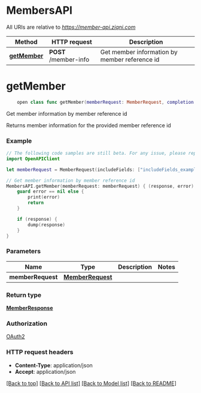 # MembersAPI

All URIs are relative to *https://member-api.ziqni.com*

Method | HTTP request | Description
------------- | ------------- | -------------
[**getMember**](MembersAPI.md#getmember) | **POST** /member-info | Get member information by member reference id


# **getMember**
```swift
    open class func getMember(memberRequest: MemberRequest, completion: @escaping (_ data: MemberResponse?, _ error: Error?) -> Void)
```

Get member information by member reference id

Returns member information for the provided member reference id

### Example 
```swift
// The following code samples are still beta. For any issue, please report via http://github.com/OpenAPITools/openapi-generator/issues/new
import OpenAPIClient

let memberRequest = MemberRequest(includeFields: ["includeFields_example"], includeCustomFields: ["includeCustomFields_example"], includeMetaDataFields: ["includeMetaDataFields_example"]) // MemberRequest | 

// Get member information by member reference id
MembersAPI.getMember(memberRequest: memberRequest) { (response, error) in
    guard error == nil else {
        print(error)
        return
    }

    if (response) {
        dump(response)
    }
}
```

### Parameters

Name | Type | Description  | Notes
------------- | ------------- | ------------- | -------------
 **memberRequest** | [**MemberRequest**](MemberRequest.md) |  | 

### Return type

[**MemberResponse**](MemberResponse.md)

### Authorization

[OAuth2](../README.md#OAuth2)

### HTTP request headers

 - **Content-Type**: application/json
 - **Accept**: application/json

[[Back to top]](#) [[Back to API list]](../README.md#documentation-for-api-endpoints) [[Back to Model list]](../README.md#documentation-for-models) [[Back to README]](../README.md)

